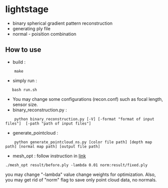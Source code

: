 # lightstage

- binary spherical gradient pattern reconstruction
- generating ply file
- normal - poisition combination

## How to use

* build :
```
    make
```
* simply run :
```
   bash run.sh 
```
* You may change some configurations (recon.conf) such as focal length, sensor size.
* binary_reconstruction.py :
```
    python binary_reconstruction.py [-V] [-format "format of input files"]  [-path "path of input files"]
```
* generate_pointcloud :
```
    python generate_pointcloud_ns.py [color file path] [depth map path] [normal map path] [output file path]
```
* mesh_opt : follow instruction in [link](https://github.com/givenone/normal_position_combination)
```
./mesh_opt result/before.ply -lambda 0.01 norm:result/fixed.ply
```
you may change "-lambda" value change weights for optimization. Also, you may get rid of "norm" flag to save only point cloud data, no normals.